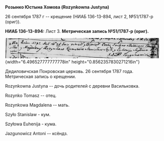 **Розынко Юстына Хомова (Rozynkowna Justyna)**

26 сентября 1787 г -- крещение (НИАБ 136-13-894, лист 2, №51/1787-р
(ориг)).

**НИАБ 136-13-894:** Лист 3. **Метрическая запись №51/1787-р (ориг).**

![](./media/ff7e8240cd0ab2561daffe45599d877738915e9e.png){width="6.496527777777778in"
height="0.8562357830271216in"}

Дедиловичская Покровская церковь. 26 сентября 1787 года. Метрическая
запись о крещении.

Rozynkowna Justyna -- дочь родителей с деревни Васильковка.

Rozynko Tomasz -- отец.

Rozynkowa Magdalena -- мать.

Szyło Stanislaw - кум.

Szyłowa Euhenija - кума.

Jazgunowicz Antoni -- ксёндз.
